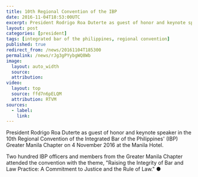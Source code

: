 ```yaml
---
title: 10th Regional Convention of the IBP
date: 2016-11-04T18:53:00UTC
excerpt: President Rodrigo Roa Duterte as guest of honor and keynote speaker in the 10th Regional Convention of the Integrated Bar of the Philippines' Greater Manila Chapter on 4 November 2016 at the Manila Hotel.
layout: post
categories: [president]
tags: [integrated bar of the philippines, regional convention]
published: true
redirect_from: /news/20161104T185300
permalink: /news/rJg3gPYybgWQ8Wb
image:
  layout: auto_width
  source: 
  attribution: 
video:
  layout: top
  source: ffd7n6pELQM
  attribution: RTVM
sources:
  - label:
    link:
---
```


President Rodrigo Roa Duterte as guest of honor and keynote speaker in the 10th Regional Convention of the Integrated Bar of the Philippines' (IBP) Greater Manila Chapter on 4 November 2016 at the Manila Hotel.

Two hundred IBP officers and members from the Greater Manila Chapter attended the convention with the theme, "Raising the Integrity of Bar and Law Practice: A Commitment to Justice and the Rule of Law."
&#x25cf;


